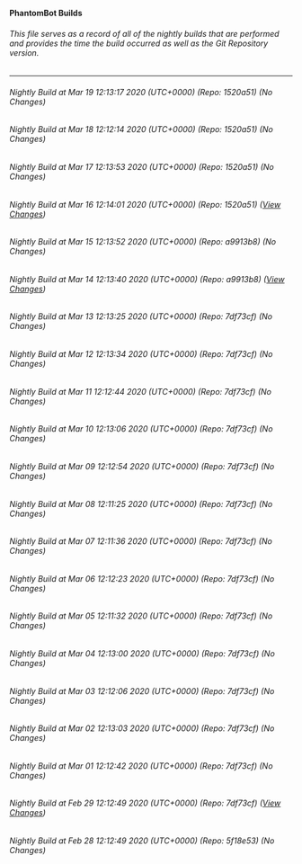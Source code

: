 **PhantomBot Builds**

###### This file serves as a record of all of the nightly builds that are performed and provides the time the build occurred as well as the Git Repository version.
-------------------------------------------------------------------------------------------------------------
###### Nightly Build at Mar 19 12:13:17 2020 (UTC+0000) (Repo: 1520a51) (No Changes)
###### Nightly Build at Mar 18 12:12:14 2020 (UTC+0000) (Repo: 1520a51) (No Changes)
###### Nightly Build at Mar 17 12:13:53 2020 (UTC+0000) (Repo: 1520a51) (No Changes)
###### Nightly Build at Mar 16 12:14:01 2020 (UTC+0000) (Repo: 1520a51) ([View Changes](https://github.com/PhantomBot/PhantomBot/compare/a9913b8...1520a51))
###### Nightly Build at Mar 15 12:13:52 2020 (UTC+0000) (Repo: a9913b8) (No Changes)
###### Nightly Build at Mar 14 12:13:40 2020 (UTC+0000) (Repo: a9913b8) ([View Changes](https://github.com/PhantomBot/PhantomBot/compare/7df73cf...a9913b8))
###### Nightly Build at Mar 13 12:13:25 2020 (UTC+0000) (Repo: 7df73cf) (No Changes)
###### Nightly Build at Mar 12 12:13:34 2020 (UTC+0000) (Repo: 7df73cf) (No Changes)
###### Nightly Build at Mar 11 12:12:44 2020 (UTC+0000) (Repo: 7df73cf) (No Changes)
###### Nightly Build at Mar 10 12:13:06 2020 (UTC+0000) (Repo: 7df73cf) (No Changes)
###### Nightly Build at Mar 09 12:12:54 2020 (UTC+0000) (Repo: 7df73cf) (No Changes)
###### Nightly Build at Mar 08 12:11:25 2020 (UTC+0000) (Repo: 7df73cf) (No Changes)
###### Nightly Build at Mar 07 12:11:36 2020 (UTC+0000) (Repo: 7df73cf) (No Changes)
###### Nightly Build at Mar 06 12:12:23 2020 (UTC+0000) (Repo: 7df73cf) (No Changes)
###### Nightly Build at Mar 05 12:11:32 2020 (UTC+0000) (Repo: 7df73cf) (No Changes)
###### Nightly Build at Mar 04 12:13:00 2020 (UTC+0000) (Repo: 7df73cf) (No Changes)
###### Nightly Build at Mar 03 12:12:06 2020 (UTC+0000) (Repo: 7df73cf) (No Changes)
###### Nightly Build at Mar 02 12:13:03 2020 (UTC+0000) (Repo: 7df73cf) (No Changes)
###### Nightly Build at Mar 01 12:12:42 2020 (UTC+0000) (Repo: 7df73cf) (No Changes)
###### Nightly Build at Feb 29 12:12:49 2020 (UTC+0000) (Repo: 7df73cf) ([View Changes](https://github.com/PhantomBot/PhantomBot/compare/5f18e53...7df73cf))
###### Nightly Build at Feb 28 12:12:49 2020 (UTC+0000) (Repo: 5f18e53) (No Changes)
